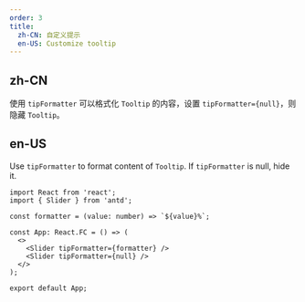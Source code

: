 ```yaml
---
order: 3
title:
  zh-CN: 自定义提示
  en-US: Customize tooltip
---
```


## zh-CN

使用 `tipFormatter` 可以格式化 `Tooltip` 的内容，设置 `tipFormatter={null}`，则隐藏 `Tooltip`。

## en-US

Use `tipFormatter` to format content of `Tooltip`. If `tipFormatter` is null, hide it.

```tsx
import React from 'react';
import { Slider } from 'antd';

const formatter = (value: number) => `${value}%`;

const App: React.FC = () => (
  <>
    <Slider tipFormatter={formatter} />
    <Slider tipFormatter={null} />
  </>
);

export default App;
```
